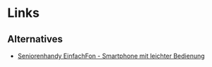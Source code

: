 # Links

## Alternatives
 - [Seniorenhandy EinfachFon - Smartphone mit leichter Bedienung](https://www.einfachfon.de/)
